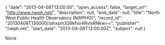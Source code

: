 {
  "date": "2013-04-08T13:00:00", 
  "open_access": false, 
  "target_url": "http://www.nwph.net/", 
  "description": null, 
  "end_date": null, 
  "title": "North West Public Health Observatory (NWPHO)", 
  "record_id": "20130408T130000//ahxpm326kfvo4RvlxRNkw==", 
  "publisher": "nwph.net", 
  "start_date": "2013-04-08T13:00:00Z", 
  "subject": null
}

None